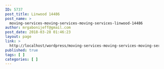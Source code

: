 ```yaml
---
ID: 5737
post_title: Linwood 14486
post_name: >
  moving-services-moving-services-moving-services-linwood-14486
author: mrgabonijeff@gmail.com
post_date: 2018-03-28 01:46:23
layout: page
link: >
  http://localhost/wordpress/moving-services-moving-services-moving-services-linwood-14486/
published: true
tags: [ ]
categories: [ ]
---
```

